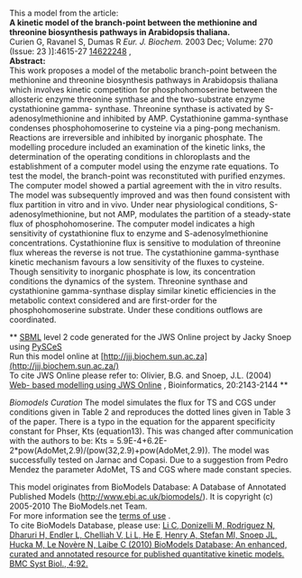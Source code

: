 

This a model from the article:  
**A kinetic model of the branch-point between the methionine and threonine biosynthesis pathways in Arabidopsis thaliana.**   
Curien G, Ravanel S, Dumas R _Eur. J. Biochem._ 2003 Dec; Volume: 270 (Issue:
23 )]:4615-27 [14622248](http://www.ncbi.nlm.nih.gov/pubmed/14622248) ,  
**Abstract:**   
This work proposes a model of the metabolic branch-point between the
methionine and threonine biosynthesis pathways in Arabidopsis thaliana which
involves kinetic competition for phosphohomoserine between the allosteric
enzyme threonine synthase and the two-substrate enzyme cystathionine gamma-
synthase. Threonine synthase is activated by S-adenosylmethionine and
inhibited by AMP. Cystathionine gamma-synthase condenses phosphohomoserine to
cysteine via a ping-pong mechanism. Reactions are irreversible and inhibited
by inorganic phosphate. The modelling procedure included an examination of the
kinetic links, the determination of the operating conditions in chloroplasts
and the establishment of a computer model using the enzyme rate equations. To
test the model, the branch-point was reconstituted with purified enzymes. The
computer model showed a partial agreement with the in vitro results. The model
was subsequently improved and was then found consistent with flux partition in
vitro and in vivo. Under near physiological conditions, S-adenosylmethionine,
but not AMP, modulates the partition of a steady-state flux of
phosphohomoserine. The computer model indicates a high sensitivity of
cystathionine flux to enzyme and S-adenosylmethionine concentrations.
Cystathionine flux is sensitive to modulation of threonine flux whereas the
reverse is not true. The cystathionine gamma-synthase kinetic mechanism
favours a low sensitivity of the fluxes to cysteine. Though sensitivity to
inorganic phosphate is low, its concentration conditions the dynamics of the
system. Threonine synthase and cystathionine gamma-synthase display similar
kinetic efficiencies in the metabolic context considered and are first-order
for the phosphohomoserine substrate. Under these conditions outflows are
coordinated.

  

** [SBML](http://www.sbml.org/) level 2 code generated for the JWS Online project by Jacky Snoep using [PySCeS](http://pysces.sourceforge.net/)   
Run this model online at
[http://jjj.biochem.sun.ac.za](http://jjj.biochem.sun.ac.za/)  
To cite JWS Online please refer to: Olivier, B.G. and Snoep, J.L. (2004) [Web-
based modelling using JWS
Online](http://bioinformatics.oupjournals.org/cgi/content/abstract/20/13/2143)
, Bioinformatics, 20:2143-2144 **

_Biomodels Curation_ The model simulates the flux for TS and CGS under
conditions given in Table 2 and reproduces the dotted lines given in Table 3
of the paper. There is a typo in the equation for the apparent specificity
constant for Phser, Kts (equation13). This was changed after communication
with the authors to be: Kts =
5.9E-4+6.2E-2*pow(AdoMet,2.9)/(pow(32,2.9)+pow(AdoMet,2.9)). The model was
successfully tested on Jarnac and Copasi. Due to a suggestion from Pedro
Mendez the parameter AdoMet, TS and CGS where made constant species.

This model originates from BioModels Database: A Database of Annotated
Published Models (http://www.ebi.ac.uk/biomodels/). It is copyright (c)
2005-2010 The BioModels.net Team.  
For more information see the [terms of
use](http://www.ebi.ac.uk/biomodels/legal.html) .  
To cite BioModels Database, please use: [Li C, Donizelli M, Rodriguez N,
Dharuri H, Endler L, Chelliah V, Li L, He E, Henry A, Stefan MI, Snoep JL,
Hucka M, Le Novère N, Laibe C (2010) BioModels Database: An enhanced, curated
and annotated resource for published quantitative kinetic models. BMC Syst
Biol., 4:92.](http://www.ncbi.nlm.nih.gov/pubmed/20587024)

